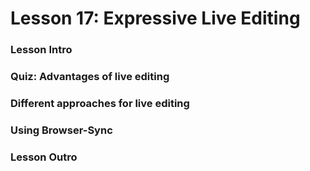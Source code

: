 # Lesson 17: Expressive Live Editing

### Lesson Intro
### Quiz: Advantages of live editing
### Different approaches for live editing
### Using Browser-Sync
### Lesson Outro
